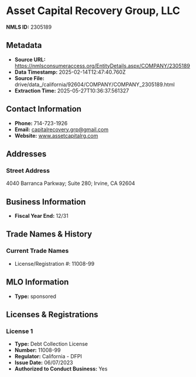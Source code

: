 # Asset Capital Recovery Group, LLC

**NMLS ID:** 2305189

## Metadata
- **Source URL:** https://nmlsconsumeraccess.org/EntityDetails.aspx/COMPANY/2305189
- **Data Timestamp:** 2025-02-14T12:47:40.760Z
- **Source File:** drive/data_/california/92604/COMPANY/COMPANY_2305189.html
- **Extraction Time:** 2025-05-27T10:36:37.561327

## Contact Information
- **Phone:** 714-723-1926
- **Email:** capitalrecovery.grp@gmail.com
- **Website:** www.assetcapitalrg.com

## Addresses
### Street Address
4040 Barranca Parkway; Suite 280; Irvine, CA 92604

## Business Information
- **Fiscal Year End:** 12/31

## Trade Names & History
### Current Trade Names
- License/Registration #: 11008-99

## MLO Information
- **Type:** sponsored

## Licenses & Registrations

### License 1
- **Type:** Debt Collection License
- **Number:** 11008-99
- **Regulator:** California - DFPI
- **Issue Date:** 06/07/2023
- **Authorized to Conduct Business:** Yes
